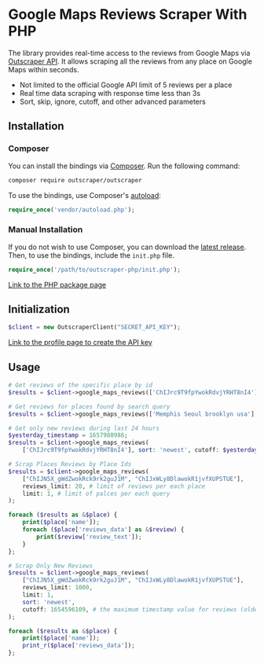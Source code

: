 # Google Maps Reviews Scraper With PHP

The library provides real-time access to the reviews from Google Maps via [Outscraper API](https://app.outscraper.com/api-docs#tag/Google-Reviews).
It allows scraping all the reviews from any place on Google Maps within seconds.

- Not limited to the official Google API limit of 5 reviews per a place
- Real time data scraping with response time less than 3s
- Sort, skip, ignore, cutoff, and other advanced parameters


## Installation

### Composer

You can install the bindings via [Composer](http://getcomposer.org/). Run the following command:

```bash
composer require outscraper/outscraper
```

To use the bindings, use Composer's [autoload](https://getcomposer.org/doc/01-basic-usage.md#autoloading):

```php
require_once('vendor/autoload.php');
```

### Manual Installation

If you do not wish to use Composer, you can download the [latest release](https://github.com/outscraper/outscraper-php/releases). Then, to use the bindings, include the `init.php` file.

```php
require_once('/path/to/outscraper-php/init.php');
```
[Link to the PHP package page](https://packagist.org/packages/outscraper/outscraper)

## Initialization
```php
$client = new OutscraperClient("SECRET_API_KEY");
```
[Link to the profile page to create the API key](https://app.outscraper.com/profile)

## Usage

```php
# Get reviews of the specific place by id
$results = $client->google_maps_reviews(['ChIJrc9T9fpYwokRdvjYRHT8nI4'], reviews_limit: 20, language: 'en');

# Get reviews for places found by search query
$results = $client->google_maps_reviews(['Memphis Seoul brooklyn usa'], reviews_limit: 20, limit: 500, language: 'en');

# Get only new reviews during last 24 hours
$yesterday_timestamp = 1657980986;
$results = $client->google_maps_reviews(
    ['ChIJrc9T9fpYwokRdvjYRHT8nI4'], sort: 'newest', cutoff: $yesterday_timestamp, reviews_limit: 100, language: 'en');

# Scrap Places Reviews by Place Ids
$results = $client->google_maps_reviews(
    ["ChIJN5X_gWdZwokRck9rk2guJ1M", "ChIJxWLy8DlawokR1jvfXUPSTUE"],
    reviews_limit: 20, # limit of reviews per each place
    limit: 1, # limit of palces per each query
);

foreach ($results as &$place) {
    print($place['name']);
    foreach ($place['reviews_data'] as &$review) {
        print($review['review_text']);
    }
};

# Scrap Only New Reviews
$results = $client->google_maps_reviews(
    ["ChIJN5X_gWdZwokRck9rk2guJ1M", "ChIJxWLy8DlawokR1jvfXUPSTUE"],
    reviews_limit: 1000,
    limit: 1,
    sort: 'newest',
    cutoff: 1654596109, # the maximum timestamp value for reviews (oldest review you want to extract). Can be used to scrape only the new reviews since your latest update
);

foreach ($results as &$place) {
    print($place['name']);
    print_r($place['reviews_data']);
};
```
